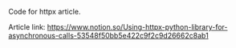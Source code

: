 Code for httpx article.

Article link: https://www.notion.so/Using-httpx-python-library-for-asynchronous-calls-53548f50bb5e422c9f2c9d26662c8ab1
